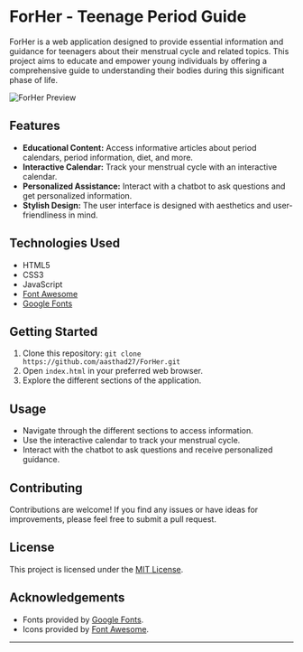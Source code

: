 # ForHer - Teenage Period Guide

ForHer is a web application designed to provide essential information and guidance for teenagers about their menstrual cycle and related topics. This project aims to educate and empower young individuals by offering a comprehensive guide to understanding their bodies during this significant phase of life.

![ForHer Preview](screenshot.png)

## Features

- **Educational Content:** Access informative articles about period calendars, period information, diet, and more.
- **Interactive Calendar:** Track your menstrual cycle with an interactive calendar.
- **Personalized Assistance:** Interact with a chatbot to ask questions and get personalized information.
- **Stylish Design:** The user interface is designed with aesthetics and user-friendliness in mind.

## Technologies Used

- HTML5
- CSS3
- JavaScript
- [Font Awesome](https://fontawesome.com/)
- [Google Fonts](https://fonts.google.com/)

## Getting Started

1. Clone this repository: `git clone https://github.com/aasthad27/ForHer.git`
2. Open `index.html` in your preferred web browser.
3. Explore the different sections of the application.

## Usage

- Navigate through the different sections to access information.
- Use the interactive calendar to track your menstrual cycle.
- Interact with the chatbot to ask questions and receive personalized guidance.

## Contributing

Contributions are welcome! If you find any issues or have ideas for improvements, please feel free to submit a pull request.

## License

This project is licensed under the [MIT License](LICENSE).

## Acknowledgements

- Fonts provided by [Google Fonts](https://fonts.google.com/).
- Icons provided by [Font Awesome](https://fontawesome.com/).

---

